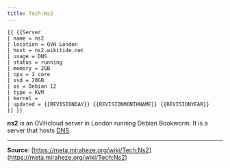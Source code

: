 ```yaml
---
title: Tech:Ns2
---
```


```
{{ {{Server
| name = ns2
| location = OVH London
| host = ns2.wikitide.net
| usage = DNS
| status = running
| memory = 2GB
| cpu = 1 core
| ssd = 20GB
| os = Debian 12
| type = KVM
| kernel = 
| updated = {{REVISIONDAY}} {{REVISIONMONTHNAME}} {{REVISIONYEAR}}
}} }}
```

**ns2** is an OVHcloud server in London running Debian Bookworm. It is a server that hosts [DNS](/tech-docs/techdns).

----
**Source**: [https://meta.miraheze.org/wiki/Tech:Ns2](https://meta.miraheze.org/wiki/Tech:Ns2)